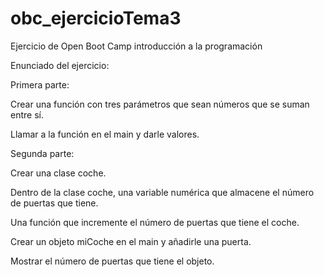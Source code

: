 # obc_ejercicioTema3


Ejercicio de Open Boot Camp introducción a la programación

Enunciado del ejercicio:

Primera parte:

  Crear una función con tres parámetros que sean números que se suman entre sí.

  Llamar a la función en el main y darle valores.

Segunda parte:

  Crear una clase coche.

  Dentro de la clase coche, una variable numérica que almacene el número de puertas que tiene.

  Una función que incremente el número de puertas que tiene el coche.

  Crear un objeto miCoche en el main y añadirle una puerta.

  Mostrar el número de puertas que tiene el objeto.
